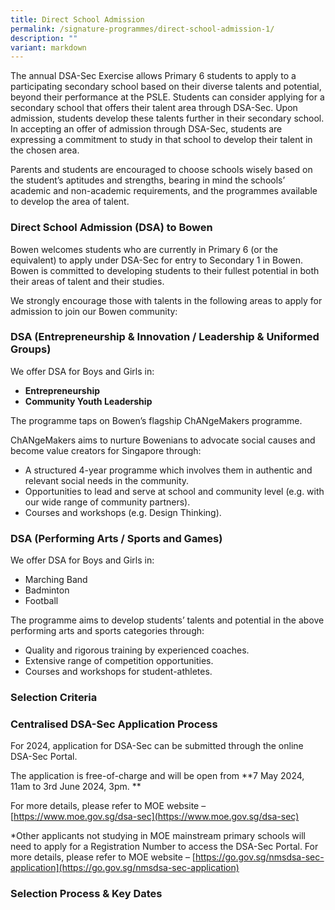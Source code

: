 ```yaml
---
title: Direct School Admission
permalink: /signature-programmes/direct-school-admission-1/
description: ""
variant: markdown
---
```

The annual DSA-Sec Exercise allows Primary 6 students to apply to a participating secondary school based on their diverse talents and potential, beyond their performance at the PSLE. Students can consider applying for a secondary school that offers their talent area through DSA-Sec. Upon admission, students develop these talents further in their secondary school. In accepting an offer of admission through DSA-Sec, students are expressing a commitment to study in that school to develop their talent in the chosen area.

Parents and students are encouraged to choose schools wisely based on the student’s aptitudes and strengths, bearing in mind the schools’ academic and non-academic requirements, and the programmes available to develop the area of talent.

### Direct School Admission (DSA) to Bowen

Bowen welcomes students who are currently in Primary 6 (or the equivalent) to apply under DSA-Sec for entry to Secondary 1 in Bowen. Bowen is committed to developing students to their fullest potential in both their areas of talent and their studies. 

We strongly encourage those with talents in the following areas to apply for admission to join our Bowen community:


### DSA (Entrepreneurship &amp; Innovation / Leadership &amp; Uniformed Groups)
  
We offer DSA for Boys and Girls in:
* <b>Entrepreneurship</b>
* <b>Community Youth Leadership</b>


The programme taps on Bowen’s flagship ChANgeMakers programme. 

ChANgeMakers aims to nurture Bowenians to advocate social causes and become value creators for Singapore through:
* A structured 4-year programme which involves them in authentic and relevant social needs in the community.
* Opportunities to lead and serve at school and community level (e.g. with our wide range of community partners).
* Courses and workshops (e.g. Design Thinking).


### DSA (Performing Arts / Sports and Games)

We offer DSA for Boys and Girls in:
* Marching Band
* Badminton
* Football

The programme aims to develop students’ talents and potential in the above performing arts and sports categories through:
* Quality and rigorous training by experienced coaches.
* Extensive range of competition opportunities.  
* Courses and workshops for student-athletes.


### Selection Criteria



### Centralised DSA-Sec Application Process

For 2024, application for DSA-Sec can be submitted through the online DSA-Sec Portal. 

The application is free-of-charge and will be open
from **7 May 2024, 11am to 3rd June 2024, 3pm. **

For more details, please refer to MOE website – [https://www.moe.gov.sg/dsa-sec](https://www.moe.gov.sg/dsa-sec)

*Other applicants not studying in MOE mainstream primary schools will need to apply for a Registration Number to access the DSA-Sec Portal. For more details, please refer to MOE website – [https://go.gov.sg/nmsdsa-sec-application](https://go.gov.sg/nmsdsa-sec-application)

### Selection Process &amp; Key Dates

